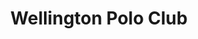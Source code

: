 ---
title: "Wellington Polo Club"
url: /ciudad-autonoma-de-buenos-aires/wellington-polo-club-avenida-cordoba/
shop: Kleidung
---